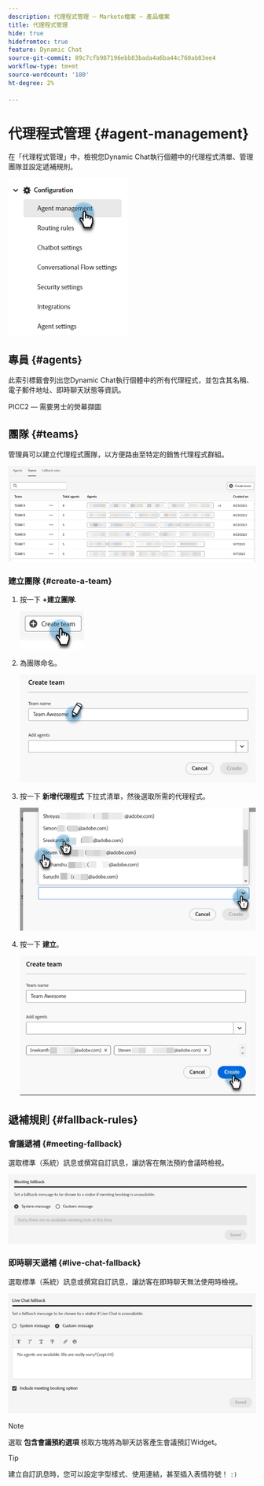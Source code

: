 ```yaml
---
description: 代理程式管理 — Marketo檔案 — 產品檔案
title: 代理程式管理
hide: true
hidefromtoc: true
feature: Dynamic Chat
source-git-commit: 89c7cfb987196ebb83bada4a6ba44c760ab83ee4
workflow-type: tm+mt
source-wordcount: '180'
ht-degree: 2%

---
```


# 代理程式管理 {#agent-management}

在「代理程式管理」中，檢視您Dynamic Chat執行個體中的代理程式清單、管理團隊並設定遞補規則。

![](assets/agent-management-1.png)

## 專員 {#agents}

此索引標籤會列出您Dynamic Chat執行個體中的所有代理程式，並包含其名稱、電子郵件地址、即時聊天狀態等資訊。

PICC2 — 需要男士的熒幕擷圖

## 團隊 {#teams}

管理員可以建立代理程式團隊，以方便路由至特定的銷售代理程式群組。

![](assets/agent-management-3.png)

### 建立團隊 {#create-a-team}

1. 按一下 **+建立團隊**.

   ![](assets/agent-management-4.png)

1. 為團隊命名。

   ![](assets/agent-management-5.png)

1. 按一下 **新增代理程式** 下拉式清單，然後選取所需的代理程式。

   ![](assets/agent-management-6.png)

1. 按一下 **建立**。

   ![](assets/agent-management-7.png)

## 遞補規則 {#fallback-rules}

### 會議遞補 {#meeting-fallback}

選取標準（系統）訊息或撰寫自訂訊息，讓訪客在無法預約會議時檢視。

![](assets/agent-management-8.png)

### 即時聊天遞補 {#live-chat-fallback}

選取標準（系統）訊息或撰寫自訂訊息，讓訪客在即時聊天無法使用時檢視。

![](assets/agent-management-9.png)

>[!NOTE]
>
>選取 **包含會議預約選項** 核取方塊將為聊天訪客產生會議預訂Widget。

>[!TIP]
>
>建立自訂訊息時，您可以設定字型樣式、使用連結，甚至插入表情符號！ `:)`
